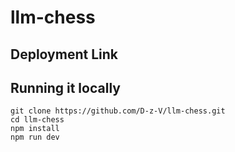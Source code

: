 # llm-chess

## Deployment Link

## Running it locally

```
git clone https://github.com/D-z-V/llm-chess.git
cd llm-chess
npm install
npm run dev
```